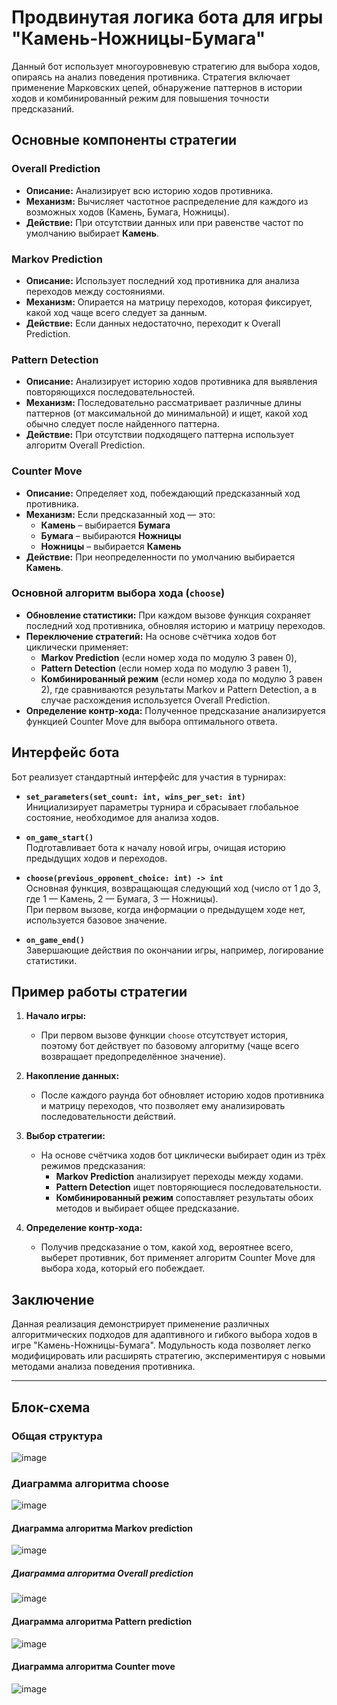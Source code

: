 # Продвинутая логика бота для игры "Камень-Ножницы-Бумага"

Данный бот использует многоуровневую стратегию для выбора ходов, опираясь на анализ поведения противника. Стратегия включает применение Марковских цепей, обнаружение паттернов в истории ходов и комбинированный режим для повышения точности предсказаний.

## Основные компоненты стратегии

### Overall Prediction
- **Описание:** Анализирует всю историю ходов противника.
- **Механизм:** Вычисляет частотное распределение для каждого из возможных ходов (Камень, Бумага, Ножницы).
- **Действие:** При отсутствии данных или при равенстве частот по умолчанию выбирает **Камень**.

### Markov Prediction
- **Описание:** Использует последний ход противника для анализа переходов между состояниями.
- **Механизм:** Опирается на матрицу переходов, которая фиксирует, какой ход чаще всего следует за данным.
- **Действие:** Если данных недостаточно, переходит к Overall Prediction.

### Pattern Detection
- **Описание:** Анализирует историю ходов противника для выявления повторяющихся последовательностей.
- **Механизм:** Последовательно рассматривает различные длины паттернов (от максимальной до минимальной) и ищет, какой ход обычно следует после найденного паттерна.
- **Действие:** При отсутствии подходящего паттерна использует алгоритм Overall Prediction.

### Counter Move
- **Описание:** Определяет ход, побеждающий предсказанный ход противника.
- **Механизм:** Если предсказанный ход — это:
  - **Камень** – выбирается **Бумага**
  - **Бумага** – выбираются **Ножницы**
  - **Ножницы** – выбирается **Камень**
- **Действие:** При неопределенности по умолчанию выбирается **Камень**.

### Основной алгоритм выбора хода (`choose`)
- **Обновление статистики:** При каждом вызове функция сохраняет последний ход противника, обновляя историю и матрицу переходов.
- **Переключение стратегий:** На основе счётчика ходов бот циклически применяет:
  - **Markov Prediction** (если номер хода по модулю 3 равен 0),
  - **Pattern Detection** (если номер хода по модулю 3 равен 1),
  - **Комбинированный режим** (если номер хода по модулю 3 равен 2), где сравниваются результаты Markov и Pattern Detection, а в случае расхождения используется Overall Prediction.
- **Определение контр-хода:** Полученное предсказание анализируется функцией Counter Move для выбора оптимального ответа.

## Интерфейс бота

Бот реализует стандартный интерфейс для участия в турнирах:

- **`set_parameters(set_count: int, wins_per_set: int)`**  
  Инициализирует параметры турнира и сбрасывает глобальное состояние, необходимое для анализа ходов.

- **`on_game_start()`**  
  Подготавливает бота к началу новой игры, очищая историю предыдущих ходов и переходов.

- **`choose(previous_opponent_choice: int) -> int`**  
  Основная функция, возвращающая следующий ход (число от 1 до 3, где 1 — Камень, 2 — Бумага, 3 — Ножницы).  
  При первом вызове, когда информации о предыдущем ходе нет, используется базовое значение.

- **`on_game_end()`**  
  Завершающие действия по окончании игры, например, логирование статистики.

## Пример работы стратегии

1. **Начало игры:**  
   - При первом вызове функции `choose` отсутствует история, поэтому бот действует по базовому алгоритму (чаще всего возвращает предопределённое значение).

2. **Накопление данных:**  
   - После каждого раунда бот обновляет историю ходов противника и матрицу переходов, что позволяет ему анализировать последовательности действий.

3. **Выбор стратегии:**  
   - На основе счётчика ходов бот циклически выбирает один из трёх режимов предсказания:
     - **Markov Prediction** анализирует переходы между ходами.
     - **Pattern Detection** ищет повторяющиеся последовательности.
     - **Комбинированный режим** сопоставляет результаты обоих методов и выбирает общее предсказание.
   
4. **Определение контр-хода:**  
   - Получив предсказание о том, какой ход, вероятнее всего, выберет противник, бот применяет алгоритм Counter Move для выбора хода, который его побеждает.

## Заключение

Данная реализация демонстрирует применение различных алгоритмических подходов для адаптивного и гибкого выбора ходов в игре "Камень-Ножницы-Бумага". Модульность кода позволяет легко модифицировать или расширять стратегию, экспериментируя с новыми методами анализа поведения противника.

---

## Блок-схема

### Общая структура
![image](https://github.com/user-attachments/assets/cfaa9e0f-9205-4a4f-ad44-f0614f16b634)

### Диаграмма алгоритма choose
![image](https://github.com/user-attachments/assets/77550452-be5d-46a4-adc8-34c34bf8c629)

#### Диаграмма алгоритма Markov prediction
![image](https://github.com/user-attachments/assets/0d3a134b-c472-4ae4-9003-81e954492d18)

##### Диаграмма алгоритма Overall prediction
![image](https://github.com/user-attachments/assets/141b3fba-c577-4067-8fb6-44191e365910)

#### Диаграмма алгоритма Pattern prediction
![image](https://github.com/user-attachments/assets/51db9685-9904-4b5a-a4e7-45221244f777)

#### Диаграмма алгоритма Counter move
![image](https://github.com/user-attachments/assets/ca6447d4-0365-4135-896f-6a5db7a4a421)
